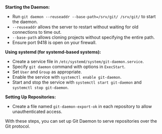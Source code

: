 
**Starting the Daemon:**
- Run `git daemon --reuseaddr --base-path=/srv/git/ /srv/git/` to start the daemon.
- `--reuseaddr` allows the server to restart without waiting for old connections to time out.
- `--base-path` allows cloning projects without specifying the entire path.
- Ensure port 9418 is open on your firewall.

**Using systemd (for systemd-based systems):**
- Create a service file in `/etc/systemd/system/git-daemon.service`.
- Specify `git daemon` command with options in `ExecStart`.
- Set `User` and `Group` as appropriate.
- Enable the service with `systemctl enable git-daemon`.
- Start and stop the service with `systemctl start git-daemon` and `systemctl stop git-daemon`.

**Setting Up Repositories:**
- Create a file named `git-daemon-export-ok` in each repository to allow unauthenticated access.

With these steps, you can set up Git Daemon to serve repositories over the Git protocol.